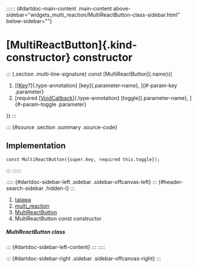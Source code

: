 :::::: {#dartdoc-main-content .main-content above-sidebar="widgets_multi_reaction/MultiReactButton-class-sidebar.html" below-sidebar=""}
<div>

# [MultiReactButton]{.kind-constructor} constructor

</div>

::: {.section .multi-line-signature}
const [MultiReactButton]{.name}({

1.  [[[Key](https://api.flutter.dev/flutter/foundation/Key-class.html)?]{.type-annotation}
    [key]{.parameter-name}, ]{#-param-key .parameter}
2.  [required
    [[VoidCallback](https://api.flutter.dev/flutter/dart-ui/VoidCallback.html)]{.type-annotation}
    [toggle]{.parameter-name}, ]{#-param-toggle .parameter}

})
:::

::: {#source .section .summary .source-code}
## Implementation

``` language-dart
const MultiReactButton({super.key, required this.toggle});
```
:::
::::::

::::: {#dartdoc-sidebar-left .sidebar .sidebar-offcanvas-left}
::: {#header-search-sidebar .hidden-l}
:::

1.  [talawa](../../index.html)
2.  [multi_reaction](../../widgets_multi_reaction/)
3.  [MultiReactButton](../../widgets_multi_reaction/MultiReactButton-class.html)
4.  MultiReactButton const constructor

##### MultiReactButton class

::: {#dartdoc-sidebar-left-content}
:::
:::::

::: {#dartdoc-sidebar-right .sidebar .sidebar-offcanvas-right}
:::
